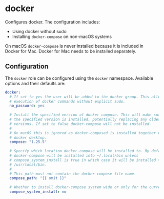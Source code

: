 # docker

Configures docker. The configuration includes:

- Using docker without sudo
- Installing `docker-compose` on non-macOS systems

On macOS `docker-compose` is never installed because it is included in Docker for Mac. Docker for Mac needs to be installed separately.

## Configuration

The `docker` role can be configured using the `docker` namespace. Available options and their defaults are:

```yaml
docker:
  # If set to yes the user will be added to the docker group. This allows the
  # execution of docker commands without explicit sudo.
  no_password: yes
  
  # Install the specified version of docker compose. This will make sure that
  # the specified version is installed, potentially replacing any older or newer
  # versions. If set to false docker-compose will not be installed.
  #
  # On macOS this is ignored as docker-composed is installed together with
  # docker desktop.
  compose: "1.25.5"
  
  # Specify which location docker-compose will be installed to. By default
  # docker-compose will be installed into ~/.local/bin unless
  # compose_system_install is true in which case it will be installed to
  # /usr/local/bin.
  #
  # This path must not contain the docker-compose file name.
  compose_path: "{{ omit }}"
  
  # Whether to install docker-compose system wide or only for the current user.
  compose_system_install: no

```


